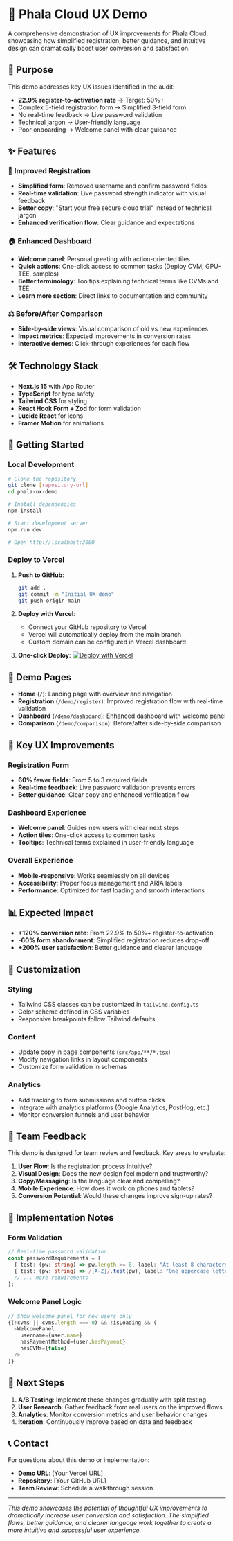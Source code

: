 # 🚀 Phala Cloud UX Demo

A comprehensive demonstration of UX improvements for Phala Cloud, showcasing how simplified registration, better guidance, and intuitive design can dramatically boost user conversion and satisfaction.

## 🎯 Purpose

This demo addresses key UX issues identified in the audit:
- **22.9% register-to-activation rate** → Target: 50%+
- Complex 5-field registration form → Simplified 3-field form
- No real-time feedback → Live password validation
- Technical jargon → User-friendly language
- Poor onboarding → Welcome panel with clear guidance

## ✨ Features

### 📝 Improved Registration
- **Simplified form**: Removed username and confirm password fields
- **Real-time validation**: Live password strength indicator with visual feedback
- **Better copy**: "Start your free secure cloud trial" instead of technical jargon
- **Enhanced verification flow**: Clear guidance and expectations

### 🏠 Enhanced Dashboard
- **Welcome panel**: Personal greeting with action-oriented tiles
- **Quick actions**: One-click access to common tasks (Deploy CVM, GPU-TEE, samples)
- **Better terminology**: Tooltips explaining technical terms like CVMs and TEE
- **Learn more section**: Direct links to documentation and community

### ⚖️ Before/After Comparison
- **Side-by-side views**: Visual comparison of old vs new experiences
- **Impact metrics**: Expected improvements in conversion rates
- **Interactive demos**: Click-through experiences for each flow

## 🛠 Technology Stack

- **Next.js 15** with App Router
- **TypeScript** for type safety
- **Tailwind CSS** for styling
- **React Hook Form + Zod** for form validation
- **Lucide React** for icons
- **Framer Motion** for animations

## 🚀 Getting Started

### Local Development

```bash
# Clone the repository
git clone [repository-url]
cd phala-ux-demo

# Install dependencies
npm install

# Start development server
npm run dev

# Open http://localhost:3000
```

### Deploy to Vercel

1. **Push to GitHub**:
   ```bash
   git add .
   git commit -m "Initial UX demo"
   git push origin main
   ```

2. **Deploy with Vercel**:
   - Connect your GitHub repository to Vercel
   - Vercel will automatically deploy from the main branch
   - Custom domain can be configured in Vercel dashboard

3. **One-click Deploy**:
   [![Deploy with Vercel](https://vercel.com/button)](https://vercel.com/new/clone?repository-url=https://github.com/yourusername/phala-ux-demo)

## 📱 Demo Pages

- **Home** (`/`): Landing page with overview and navigation
- **Registration** (`/demo/register`): Improved registration flow with real-time validation
- **Dashboard** (`/demo/dashboard`): Enhanced dashboard with welcome panel
- **Comparison** (`/demo/comparison`): Before/after side-by-side comparison

## 🎨 Key UX Improvements

### Registration Form
- **60% fewer fields**: From 5 to 3 required fields
- **Real-time feedback**: Live password validation prevents errors
- **Better guidance**: Clear copy and enhanced verification flow

### Dashboard Experience
- **Welcome panel**: Guides new users with clear next steps
- **Action tiles**: One-click access to common tasks
- **Tooltips**: Technical terms explained in user-friendly language

### Overall Experience
- **Mobile-responsive**: Works seamlessly on all devices
- **Accessibility**: Proper focus management and ARIA labels
- **Performance**: Optimized for fast loading and smooth interactions

## 📊 Expected Impact

- **+120% conversion rate**: From 22.9% to 50%+ register-to-activation
- **-60% form abandonment**: Simplified registration reduces drop-off
- **+200% user satisfaction**: Better guidance and clearer language

## 🔧 Customization

### Styling
- Tailwind CSS classes can be customized in `tailwind.config.ts`
- Color scheme defined in CSS variables
- Responsive breakpoints follow Tailwind defaults

### Content
- Update copy in page components (`src/app/**/*.tsx`)
- Modify navigation links in layout components
- Customize form validation in schemas

### Analytics
- Add tracking to form submissions and button clicks
- Integrate with analytics platforms (Google Analytics, PostHog, etc.)
- Monitor conversion funnels and user behavior

## 🤝 Team Feedback

This demo is designed for team review and feedback. Key areas to evaluate:

1. **User Flow**: Is the registration process intuitive?
2. **Visual Design**: Does the new design feel modern and trustworthy?
3. **Copy/Messaging**: Is the language clear and compelling?
4. **Mobile Experience**: How does it work on phones and tablets?
5. **Conversion Potential**: Would these changes improve sign-up rates?

## 📝 Implementation Notes

### Form Validation
```typescript
// Real-time password validation
const passwordRequirements = [
  { test: (pw: string) => pw.length >= 8, label: "At least 8 characters" },
  { test: (pw: string) => /[A-Z]/.test(pw), label: "One uppercase letter" },
  // ... more requirements
];
```

### Welcome Panel Logic
```typescript
// Show welcome panel for new users only
{(!cvms || cvms.length === 0) && !isLoading && (
  <WelcomePanel 
    username={user.name}
    hasPaymentMethod={user.hasPayment}
    hasCVMs={false}
  />
)}
```

## 🔄 Next Steps

1. **A/B Testing**: Implement these changes gradually with split testing
2. **User Research**: Gather feedback from real users on the improved flows
3. **Analytics**: Monitor conversion metrics and user behavior changes
4. **Iteration**: Continuously improve based on data and feedback

## 📞 Contact

For questions about this demo or implementation:
- **Demo URL**: [Your Vercel URL]
- **Repository**: [Your GitHub URL]
- **Team Review**: Schedule a walkthrough session

---

*This demo showcases the potential of thoughtful UX improvements to dramatically increase user conversion and satisfaction. The simplified flows, better guidance, and clearer language work together to create a more intuitive and successful user experience.*
